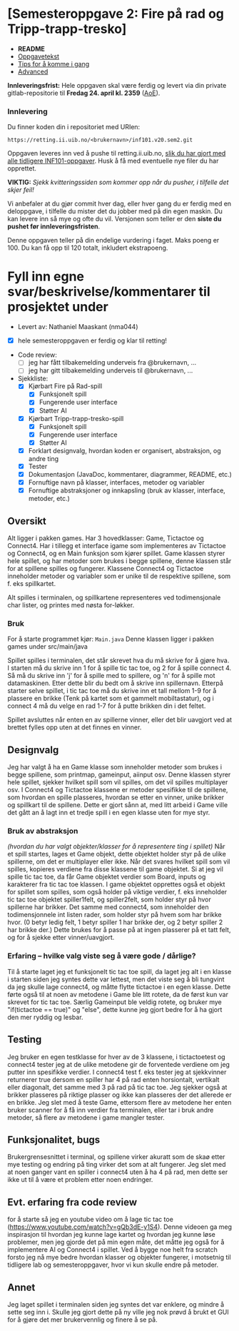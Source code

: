# [Semesteroppgave 2: Fire på rad og Tripp-trapp-tresko]


* **README**
* [Oppgavetekst](SEM-2.md)
* [Tips for å komme i gang](Tips.md)
* [Advanced](Advanced.md)

**Innleveringsfrist:** Hele oppgaven skal være ferdig og levert via din private gitlab-repositorie til **Fredag 24. april kl. 2359** ([AoE](https://www.timeanddate.com/worldclock/fixedtime.html?msg=4&iso=20180427T2359&p1=3399)).  

### Innlevering 
 Du finner koden din i repositoriet med URIen:

    https://retting.ii.uib.no/<brukernavn>/inf101.v20.sem2.git

Oppgaven leveres inn ved å pushe til retting.ii.uib.no, [slik du har gjort med alle tidligere INF101-oppgaver](https://retting.ii.uib.no/inf101/inf101.v20/wikis/hente-levere-oppgaver). Husk å få med eventuelle nye filer du har opprettet.

**VIKTIG:** *Sjekk kvitteringssiden som kommer opp når du pusher, i tilfelle det skjer feil!* 

Vi anbefaler at du gjør commit hver dag, eller hver gang du er ferdig med en
deloppgave, i tilfelle du mister det du jobber med på din egen maskin. Du kan levere inn så mye og ofte du vil. Versjonen som teller er den **siste du pushet før innleveringsfristen**.

Denne oppgaven teller på din endelige vurdering i faget. Maks poeng er 100. Du kan få opp til 120 totalt, inkludert ekstrapoeng. 

# Fyll inn egne svar/beskrivelse/kommentarer til prosjektet under
* Levert av:   Nathaniel Maaskant (nma044)
* [x] hele semesteroppgaven er ferdig og klar til retting!
* Code review:
   * [ ] jeg har fått tilbakemelding underveis fra @brukernavn, ...
   * [ ] jeg har gitt tilbakemelding underveis til @brukernavn, ...
* Sjekkliste:
   * [x] Kjørbart Fire på Rad-spill
	   * [x] Funksjonelt spill 
	   * [x] Fungerende user interface
	   * [x] Støtter AI 
   * [x] Kjørbart Tripp-trapp-tresko-spill
	   * [x] Funksjonelt spill 
	   * [x] Fungerende user interface
	   * [x] Støtter AI 
   * [x] Forklart designvalg, hvordan koden er organisert, abstraksjon, og andre ting 
   * [x] Tester
   * [x] Dokumentasjon (JavaDoc, kommentarer, diagrammer, README, etc.)
   * [x] Fornuftige navn på klasser, interfaces, metoder og variabler
   * [x] Fornuftige abstraksjoner og innkapsling (bruk av klasser, interface, metoder, etc.)

## Oversikt
Alt ligger i pakken games. Har 3 hovedklasser: Game, Tictactoe og Connect4. Har i tillegg et interface igame som implementeres av Tictactoe og Connect4, og en Main funksjon som kjører spillet. Game klassen styrer hele spillet, og har metoder som brukes i begge spillene, denne klassen står for at spillene spilles og fungerer. Klassene Connect4 og Tictactoe inneholder metoder og variabler som er unike til de respektive spillene, som f. eks spillkartet. 

Alt spilles i terminalen, og spillkartene representeres ved todimensjonale char lister, og printes med nøsta for-løkker. 

### Bruk
For å starte programmet kjør: `Main.java` Denne klassen ligger i pakken games under 
src/main/java

Spillet spilles i terminalen, det står skrevet hva du må skrive for å gjøre hva.
I starten må du skrive inn 1 for å spille tic tac toe, og 2 for å spille connect 4.
Så må du skrive inn 'j' for å spille med to spillere, og 'n' for å spille mot datamaskinen.
Etter dette blir du bedt om å skrive inn spillernavn.
Etterpå starter selve spillet, i tic tac toe må du skrive inn et tall mellom 1-9 for å plassere en brikke (Tenk på kartet som et gammelt mobiltastatur), og i connect 4 må du velge en rad 1-7 for å putte brikken din i det feltet. 

Spillet avsluttes når enten en av spillerne vinner, eller det blir uavgjort ved at brettet fylles opp uten at det finnes en vinner.

## Designvalg
Jeg har valgt å ha en Game klasse som inneholder metoder som brukes i begge spillene, som printmap, gameinput, aiinput osv. Denne klassen styrer hele spillet, sjekker hvilket spill som vil spilles, om det vil spilles multiplayer osv. I Connect4 og Tictactoe klassene er metoder spesifikke til de spillene, som hvordan en spille plasseres, hvordan se etter en vinner, unike brikker og spillkart til de spillene. Dette er gjort sånn at, med litt arbeid i Game ville det gått an å lagt inn et tredje spill i en egen klasse uten for mye styr.

### Bruk av abstraksjon
*(hvordan du har valgt objekter/klasser for å representere ting i spillet)*
Når et spill startes, lages et Game objekt, dette objektet holder styr på de ulike spillerne, om det er multiplayer eller ikke. Når det svares hvilket spill som vil spilles, kopieres verdiene fra disse klassene til game objektet. Si at jeg vil spille tic tac toe, da får Game objektet verdier som Board, inputs og karakterer fra tic tac toe klassen. I game objektet opprettes også et objekt for spillet som spilles, som også holder på viktige verdier, f. eks inneholder tic tac toe objektet spiller1felt, og spiller2felt, som holder styr på hvor spillerne har brikker. Det samme med connect4, som inneholder den todimensjonnele int listen rader, som holder styr på hvem som har brikke hvor. (0 betyr ledig felt, 1 betyr spiller 1 har brikke der, og 2 betyr spiller 2 har brikke der.) Dette brukes for å passe på at ingen plasserer på et tatt felt, og for å sjekke etter vinner/uavgjort. 

### Erfaring – hvilke valg viste seg å være gode / dårlige?
Til å starte laget jeg et funksjonelt tic tac toe spill, da laget jeg alt i en klasse i starten siden jeg syntes dette var lettest, men det viste seg å bli tungvint da jeg skulle lage connect4, og måtte flytte tictactoe i en egen klasse. Dette førte også til at noen av metodene i Game ble litt rotete, da de først kun var skrevet for tic tac toe. Særlig Gameinput ble veldig rotete, og bruker mye "if(tictactoe == true)" og "else", dette kunne jeg gjort bedre for å ha gjort den mer ryddig og lesbar. 

## Testing
Jeg bruker en egen testklasse for hver av de 3 klassene, i tictactoetest og connect4 tester jeg at de ulike metodene gir de forventede verdiene om jeg putter inn spesifikke verdier. I connect4 test f. eks tester jeg at sjekkvinner returnerer true dersom en spiller har 4 på rad enten horsiontalt, vertikalt eller diagonalt, det samme med 3 på rad på tic tac toe. Jeg sjekker også at brikker plasseres på riktige plasser og ikke kan plasseres der det allerede er en brikke. Jeg slet med å teste Game, ettersom flere av metodene her enten bruker scanner for å få inn verdier fra terminalen, eller tar i bruk andre metoder, så flere av metodene i game mangler tester.

## Funksjonalitet, bugs
Brukergrensesnittet i terminal, og spillene virker akuratt som de skaø etter mye testing og endring på ting virker det som at alt fungerer. Jeg slet med at noen ganger vant en spiller i connect4 uten å ha 4 på rad, men dette ser ikke ut til å være et problem etter noen endringer. 

## Evt. erfaring fra code review
for å starte så jeg en youtube video om å lage tic tac toe (https://www.youtube.com/watch?v=gQb3dE-y1S4). Denne videoen ga meg inspirasjon til hvordan jeg kunne lage kartet og hvordan jeg kunne løse problemer, men jeg gjorde det på min egen måte, det måtte jeg også for å implementere AI og Connect4 i spillet. Ved å bygge noe helt fra scratch forsto jeg nå mye bedre hvordan klasser og objekter fungerer, i motsetnig til tidligere lab og semesteroppgaver, hvor vi kun skulle endre på metoder.

## Annet
Jeg laget spillet i terminalen siden jeg syntes det var enklere, og mindre å sette seg inn i. Skulle jeg gjort dette på ny ville jeg nok prøvd å brukt et GUI for å gjøre det mer brukervennlig og finere å se på.
